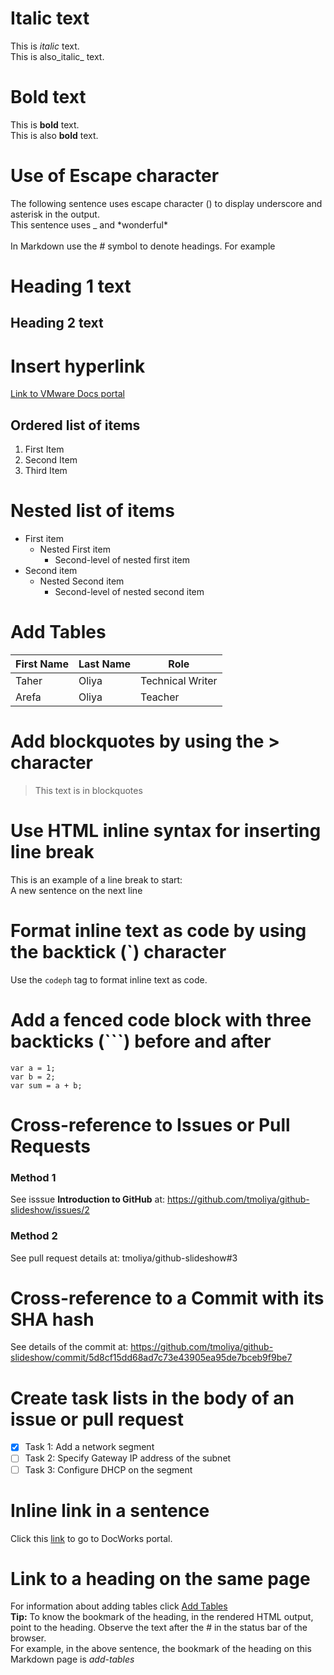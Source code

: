 # Italic text
This is *italic* text.</br>
This is also_italic_ text.
# Bold text
This is **bold** text.</br>
This is also __bold__ text.
# Use of Escape character
The following sentence uses escape character (\) to display underscore and asterisk in the output.</br>
  This sentence uses \_ and \*wonderful\*</br></br>
  In Markdown use the \# symbol to denote headings. For example
  # Heading 1 text
  ## Heading 2 text
  # Insert hyperlink 
  [Link to VMware Docs portal](https://docs.vmware.com)
  ## Ordered list of items
  1. First Item
  1. Second Item
  1. Third Item
  # Nested list of items
  - First item
    - Nested First item
      - Second-level of nested first item
  - Second item
    - Nested Second item
      - Second-level of nested second item
# Add Tables
First Name|Last Name|Role
-|-|-
Taher|Oliya|Technical Writer
Arefa|Oliya|Teacher
# Add blockquotes by using the > character
>This text is in blockquotes
# Use HTML inline syntax for inserting line break
This is an example of a line break to start:</br>
A new sentence on the next line
# Format inline text as code by using the backtick (`) character
Use the `codeph` tag to format inline text as code.
# Add a fenced code block with three backticks (```) before and after
```
var a = 1;
var b = 2;
var sum = a + b;
```
# Cross-reference to Issues or Pull Requests
### Method 1
See isssue **Introduction to GitHub** at: https://github.com/tmoliya/github-slideshow/issues/2
### Method 2
See pull request details at: tmoliya/github-slideshow#3
# Cross-reference to a Commit with its SHA hash
See details of the commit at: https://github.com/tmoliya/github-slideshow/commit/5d8cf15dd68ad7c73e43905ea95de7bceb9f9be7
# Create task lists in the body of an issue or pull request
- [x] Task 1: Add a network segment
- [ ] Task 2: Specify Gateway IP address of the subnet
- [ ] Task 3: Configure DHCP on the segment 
# Inline link in a sentence
Click this [link](https://docworks.vmware.com) to go to DocWorks portal.
# Link to a heading on the same page
For information about adding tables click [Add Tables](#add-tables)
<br>
**Tip:** To know the bookmark of the heading, in the rendered HTML output, point to the heading. Observe the text after the # in the status bar of the browser.
<br>
For example, in the above sentence, the bookmark of the heading on this Markdown page is *add-tables*
